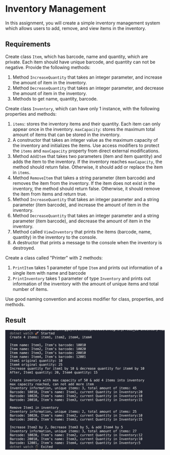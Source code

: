 # Inventory Management
In this assignment, you will create a simple inventory management system which allows users to add, remove, and view items in the inventory.

## Requirements

Create class `Item`, which has barcode, name and quantity, which are private. Each item should have unique barcode, and quantity can not be negative. Provide the following methods:
1. Method `IncreaseQuantity` that takes an integer parameter, and increase the amount of item in the inventory.
2. Method `DecreaseQuantity` that takes an integer parameter, and decrease the amount of item in the inventory.
3. Methods to get name, quantity, barcode.

Create class `Inventory`, which can have only 1 instance, with the following properties and methods:
1. `items`: stores the inventory items and their quantity. Each item can only appear once in the inventory.
`maxCapacity`: stores the maximum total amount of items that can be stored in the inventory.
2. A constructor that takes an integer value as the maximum capacity of the inventory and initializes the items.
Use access modifiers to protect the `items` and `maxCapacity` property from direct external modifications.
3. Method `AddItem` that takes two parameters (item and item quantity) and adds the item to the inventory. If the inventory reaches `maxCapacity`, the method should return false. Otherwise, it should add or replace the item in `items`.
4. Method `RemoveItem` that takes a string parameter (item barcode) and removes the item from the inventory. If the item does not exist in the inventory, the method should return false. Otherwise, it should remove the item from items and return true.
5. Method `IncreaseQuantity` that takes an integer parameter and a string parameter (item barcode), and increase the amount of item in the inventory.
6. Method `DecreaseQuantity` that takes an integer parameter and a string parameter (item barcode), and decrease the amount of item in the inventory.
7. Method called `ViewInventory` that prints the items (barcode, name, quantity) in the inventory to the console.
8. A destructor that prints a message to the console when the inventory is destroyed.

Create a class called "Printer" with 2 methods:
1. `PrintItem` takes 1 parameter of type `Item` and prints out information of a single item with name and barcode
2. `PrintInventory` takes 1 parameter of type `Inventory` and prints out information of the inventory with the amount of unique items and total number of items.

Use good naming convention and access modifier for class, properties, and methods.

## Result
![result demo](./demo.png)